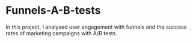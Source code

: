 # Funnels-A-B-tests
In this project, I analysed user engagement with funnels and the success rates of marketing campaigns with A/B tests.
